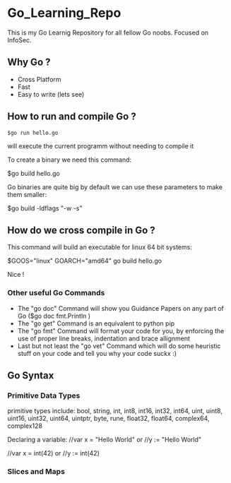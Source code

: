 # Go_Learning_Repo
This is my Go Learnig Repository for all fellow Go noobs. Focused on InfoSec.

## Why Go ?
- Cross Platform
- Fast 
- Easy to write (lets see)

## How to run and compile Go ?
```
$go run hello.go
```

will execute the current programm without needing to compile it

To create a binary we need this command:

$go build hello.go

Go binaries are quite big by default we can use these parameters to make them smaller:

$go build -ldflags "-w -s"

## How do we cross compile in Go ?

This command will build an executable for linux 64 bit systems:

$GOOS="linux" GOARCH="amd64" go build hello.go

Nice !

### Other useful Go Commands

- The "go doc" Command will show you Guidance Papers on any part of Go ($go doc fmt.Println )
- The "go get" Command is an equivalent to python pip 
- The "go fmt" Command will format your code for you, by enforcing the use of proper line breaks, indentation and brace allignment 
- Last but not least the "go vet" Command which will do some heuristic stuff on your code and tell you why your code suckx :)

## Go Syntax

### Primitive Data Types

primitive types include: bool, string, int, int8, int16, int32, int64, uint, uint8, uint16, uint32, uint64, uintptr, byte, rune, float32, float64, complex64, complex128

Declaring a variable:
//var x = "Hello World"
or
//y := "Hello World"

//var x = int(42)
or 
//y := int(42)

### Slices and Maps

